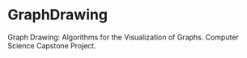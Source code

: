# GraphDrawing
Graph Drawing: Algorithms for the Visualization of Graphs. Computer Science Capstone Project.
